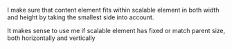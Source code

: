 I make sure that content element fits within scalable element in both width and height by taking the smallest side into account.

It makes sense to use me if scalable element has fixed or match parent size, both horizontally and vertically